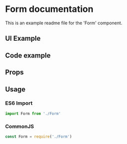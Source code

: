 # Form documentation

This is an example readme file for the 'Form' component.

## UI Example

<!-- STORY -->

## Code example

<!-- SOURCE -->

## Props

<!-- PROPS -->

## Usage

### ES6 Import
```js
import Form from './Form'
```

### CommonJS

```js
const Form = require('./Form')
